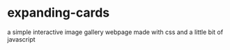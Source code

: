 # expanding-cards
a simple interactive image gallery webpage made with css and a little bit of javascript

